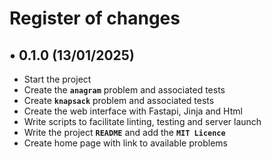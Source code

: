 # Register of changes

## • 0.1.0 (13/01/2025)

- Start the project
- Create the **`anagram`** problem and associated tests
- Create **`knapsack`** problem and associated tests
- Create the web interface with Fastapi, Jinja and Html
- Write scripts to facilitate linting, testing and server launch
- Write the project **`README`** and add the **`MIT Licence`**
- Create home page with link to available problems